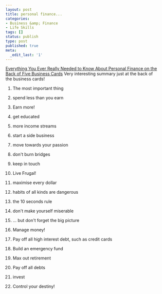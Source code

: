 ```yaml
---
layout: post
title: personal finance...
categories:
- Business &amp; Finance
- Life Skills
tags: []
status: publish
type: post
published: true
meta:
  _edit_last: '1'
---
```

[Everything You Ever Really Needed to Know About Personal Finance on the Back of Five Business Cards](http://www.thesimpledollar.com/2007/11/29/everything-you-ever-really-needed-to-know-about-personal-finance-on-the-back-of-five-business-cards/) Very interesting summary just at the back of the business cards!
1. The most important thing
  1. spend less than you earn

2. Earn more!
  1. get educated
  2. more income streams
  3. start a side business
  4. move towards your passion
  5. don't burn bridges
  6. keep in touch

7. Live Frugal!
  1. maximise every dollar
  2. habits of all kinds are dangerous
  3. the 10 seconds rule
  4. don't make yourself miserable
  5. ... but don't forget the big picture

6. Manage money!
  1. Pay off all high interest debt, such as credit cards
  2. Build an emergency fund
  3. Max out retirement
  4. Pay off all debts
  5. invest

6. Control your destiny!
